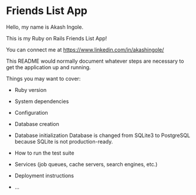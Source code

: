 # Friends List App

Hello, my name is Akash Ingole.

This is my Ruby on Rails Friends List App!

You can connect me at https://www.linkedin.com/in/akashingole/

This README would normally document whatever steps are necessary to get the
application up and running.

Things you may want to cover:

* Ruby version

* System dependencies

* Configuration

* Database creation

* Database initialization
Database is changed from SQLite3 to PostgreSQL because SQLite is not production-ready.	

* How to run the test suite

* Services (job queues, cache servers, search engines, etc.)

* Deployment instructions

* ...
